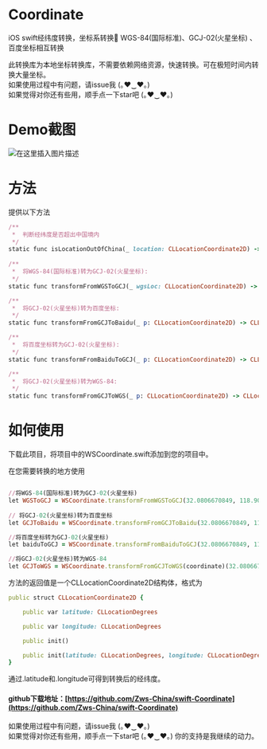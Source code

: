 # Coordinate
iOS swift经纬度转换，坐标系转换💯 WGS-84(国际标准)、GCJ-02(火星坐标) 、百度坐标相互转换

此转换库为本地坐标转换库，不需要依赖网络资源，快速转换。可在极短时间内转换大量坐标。<br>
如果使用过程中有问题，请issue我 (｡♥‿♥｡)  <br>
如果觉得对你还有些用，顺手点一下star吧 (｡♥‿♥｡) <br>

# Demo截图
![在这里插入图片描述](https://img-blog.csdnimg.cn/0945952dd6264aada4af77e93093f887.png?x-oss-process=image/watermark,type_ZHJvaWRzYW5zZmFsbGJhY2s,shadow_50,text_Q1NETiBAV1NfUHJvZ3JhbWVy,size_20,color_FFFFFF,t_70,g_se,x_16#pic_center)
# 方法
提供以下方法

```ruby
/**
 *  判断经纬度是否超出中国境内
 */
static func isLocationOutOfChina(_ location: CLLocationCoordinate2D) -> Bool
 
/**
 *  将WGS-84(国际标准)转为GCJ-02(火星坐标):
 */
static func transformFromWGSToGCJ(_ wgsLoc: CLLocationCoordinate2D) -> CLLocationCoordinate2D

/**
 *  将GCJ-02(火星坐标)转为百度坐标:
 */
static func transformFromGCJToBaidu(_ p: CLLocationCoordinate2D) -> CLLocationCoordinate2D 

/**
 *  将百度坐标转为GCJ-02(火星坐标):
 */
static func transformFromBaiduToGCJ(_ p: CLLocationCoordinate2D) -> CLLocationCoordinate2D 

/**
 *  将GCJ-02(火星坐标)转为WGS-84:
 */
static func transformFromGCJToWGS(_ p: CLLocationCoordinate2D) -> CLLocationCoordinate2D 

```
# 如何使用
下载此项目，将项目中的WSCoordinate.swift添加到您的项目中。


在您需要转换的地方使用
```ruby

//将WGS-84(国际标准)转为GCJ-02(火星坐标)
let WGSToGCJ = WSCoordinate.transformFromWGSToGCJ(32.0806670849, 118.9060163095)
    
// 将GCJ-02(火星坐标)转为百度坐标
let GCJToBaidu = WSCoordinate.transformFromGCJToBaidu(32.0806670849, 118.9060163095)

//将百度坐标转为GCJ-02(火星坐标)
let baiduToGCJ = WSCoordinate.transformFromBaiduToGCJ(32.0806670849, 118.9060163095)

//将GCJ-02(火星坐标)转为WGS-84
let GCJToWGS = WSCoordinate.transformFromGCJToWGS(coordinate)(32.0806670849, 118.9060163095)

```
方法的返回值是一个CLLocationCoordinate2D结构体，格式为
```ruby
public struct CLLocationCoordinate2D {

    public var latitude: CLLocationDegrees

    public var longitude: CLLocationDegrees

    public init()

    public init(latitude: CLLocationDegrees, longitude: CLLocationDegrees)
}
```
通过.latitude和.longitude可得到转换后的经纬度。

#### github下载地址：[https://github.com/Zws-China/swift-Coordinate](https://github.com/Zws-China/swift-Coordinate)

如果使用过程中有问题，请issue我 (｡♥‿♥｡)  <br>
如果觉得对你还有些用，顺手点一下star吧 (｡♥‿♥｡)   你的支持是我继续的动力。<br>

